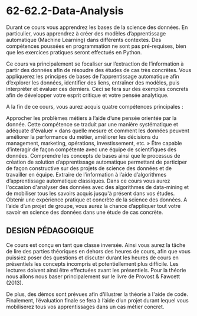 # 62-62.2-Data-Analysis

Durant ce cours vous apprendrez les bases de la science des données. En particulier, vous apprendrez à créer des modèles d’apprentissage automatique (Machine Learning) dans différents contextes. Des compétences poussées en programmation ne sont pas pré-requises, bien que les exercices pratiques seront effectués en Python.

Ce cours va principalement se focaliser sur l’extraction de l’information à partir des données afin de résoudre des études de cas très concrètes. Vous appliquerez les principes de bases de l’apprentissage automatique afin d’explorer les données, identifier des liens, entraîner des modèles, puis interpréter et évaluer ces derniers. Ceci se fera sur des exemples concrets afin de développer votre esprit critique et votre pensée analytique.

A la fin de ce cours, vous aurez acquis quatre compétences principales :

Approcher les problèmes métiers à l’aide d’une pensée orientée par la donnée. Cette compétence se traduit par une manière systématique et adéquate d'évaluer « dans quelle mesure et comment les données peuvent améliorer la performance du métier, améliorer les décisions du management, marketing, opérations, investissement, etc. »
Être capable d’interagir de façon compétente avec une équipe de scientifiques des données. Comprendre les concepts de bases ainsi que le processus de création de solution d’apprentissage automatique permettant de participer de façon constructive sur des projets de science des données et de travailler en équipe.
Extraire de l’information à l’aide d’algorithmes d’apprentissage automatique classiques. Dans ce cours vous aurez l'occasion d'analyser des données avec des algorithmes de data-mining et de mobiliser tous les savoirs acquis jusqu'à présent dans vos études.
Obtenir une expérience pratique et concrète de la science des données. A l’aide d’un projet de groupe, vous aurez la chance d’appliquer tout votre savoir en science des données dans une étude de cas concrète.


## DESIGN PÉDAGOGIQUE
Ce cours est conçu en tant que classe inversée. Ainsi vous aurez la tâche de lire des parties théoriques en dehors des heures de cours, afin que vous puissiez poser des questions et discuter durant les heures de cours en présentiels les concepts incompris et potentiellement plus difficile. Les lectures doivent ainsi être effectuées avant les présentiels. Pour la théorie nous allons nous baser principalement sur le livre de Provost & Fawcett (2013). 

De plus, des démos sont prévues afin d'illustrer la théorie à l'aide de code. Finalement, l’évaluation finale se fera à l’aide d’un projet durant lequel vous mobiliserez tous vos apprentissages dans un cas métier concret.
